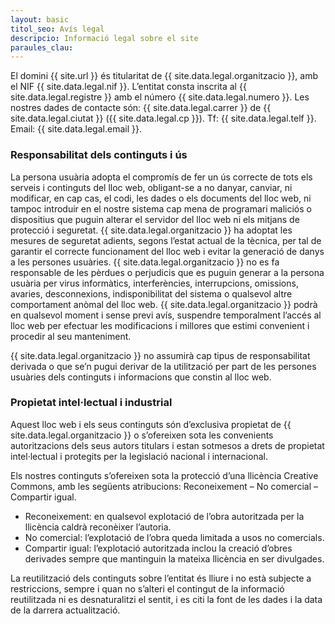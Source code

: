 ```yaml
---
layout: basic
titol_seo: Avís legal
descripcio: Informació legal sobre el site
paraules_clau:
---
```


El domini {{ site.url }} és titularitat de {{ site.data.legal.organitzacio }}, amb el NIF {{ site.data.legal.nif }}. L’entitat consta inscrita al {{ site.data.legal.registre }} amb el número {{ site.data.legal.numero }}. Les nostres dades de contacte són: {{ site.data.legal.carrer }} de {{ site.data.legal.ciutat }} ({{ site.data.legal.cp }}). Tf: {{ site.data.legal.telf }}. Email: {{ site.data.legal.email }}.

### Responsabilitat dels continguts i ús

La persona usuària adopta el compromís de fer un ús correcte de tots els serveis i continguts del lloc web, obligant-se a no danyar, canviar, ni modificar, en cap cas, el codi, les dades o els documents del lloc web, ni tampoc introduir en el nostre sistema cap mena de programari maliciós o dispositius que puguin alterar el servidor del lloc web ni els mitjans de protecció i seguretat. {{ site.data.legal.organitzacio }} ha adoptat les mesures de seguretat adients, segons l’estat actual de la tècnica, per tal de garantir el correcte funcionament del lloc web i evitar la generació de danys a les persones usuàries. {{ site.data.legal.organitzacio }} no es fa responsable de les pèrdues o perjudicis que es puguin generar a la persona usuària per virus informàtics, interferències, interrupcions, omissions, avaries, desconnexions, indisponibilitat del sistema o qualsevol altre comportament anòmal del lloc web. {{ site.data.legal.organitzacio }} podrà en qualsevol moment i sense previ avís, suspendre temporalment l’accés al lloc web per efectuar les modificacions i millores que estimi convenient i procedir al seu manteniment.

{{ site.data.legal.organitzacio }} no assumirà cap tipus de responsabilitat derivada o que se’n pugui derivar de la utilització per part de les persones usuàries dels continguts i informacions que constin al lloc web.

### Propietat intel·lectual i industrial

Aquest lloc web i els seus continguts són d’exclusiva propietat de {{ site.data.legal.organitzacio }} o s’ofereixen sota les convenients autoritzacions dels seus autors titulars i estan sotmesos a drets de propietat intel·lectual i protegits per la legislació nacional i internacional.

Els nostres continguts s’ofereixen sota la protecció d’una llicència Creative Commons, amb les següents atribucions: Reconeixement – No comercial – Compartir igual.

- Reconeixement: en qualsevol explotació de l’obra autoritzada per la llicència caldrà reconèixer l’autoria.
- No comercial: l’explotació de l’obra queda limitada a usos no comercials.
- Compartir igual: l’explotació autoritzada inclou la creació d’obres derivades sempre que mantinguin la mateixa llicència en ser divulgades.

La reutilització dels continguts sobre l’entitat és lliure i no està subjecte a restriccions, sempre i quan no s’alteri el contingut de la informació reutilitzada ni es desnaturalitzi el sentit, i es citi la font de les dades i la data de la darrera actualització.
